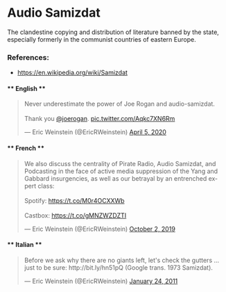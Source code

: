 # Audio Samizdat
The clandestine copying and distribution of literature banned by the state, especially formerly in the communist countries of eastern Europe.
   
### References:
* https://en.wikipedia.org/wiki/Samizdat

<!-- tabs:start -->

#### ** English **
<blockquote class="twitter-tweet"><p lang="en" dir="ltr">Never underestimate the power of Joe Rogan and audio-samizdat.<br><br>Thank you <a href="https://twitter.com/joerogan?ref_src=twsrc%5Etfw">@joerogan</a>. <a href="https://t.co/Aqkc7XN6Rm">pic.twitter.com/Aqkc7XN6Rm</a></p>&mdash; Eric Weinstein (@EricRWeinstein) <a href="https://twitter.com/EricRWeinstein/status/1246652218377302022?ref_src=twsrc%5Etfw">April 5, 2020</a></blockquote> <script async src="https://platform.twitter.com/widgets.js" charset="utf-8"></script>

#### ** French **

<blockquote class="twitter-tweet"><p lang="en" dir="ltr">We also discuss the centrality of Pirate Radio, Audio Samizdat, and Podcasting in the face of active media suppression of the Yang and Gabbard insurgencies, as well as our betrayal by an entrenched expert class:<br><br>Spotify: <a href="https://t.co/M0r4OCXXWb">https://t.co/M0r4OCXXWb</a><br><br>Castbox: <a href="https://t.co/gMNZWZDZTI">https://t.co/gMNZWZDZTI</a></p>&mdash; Eric Weinstein (@EricRWeinstein) <a href="https://twitter.com/EricRWeinstein/status/1179531933476249600?ref_src=twsrc%5Etfw">October 2, 2019</a></blockquote> <script async src="https://platform.twitter.com/widgets.js" charset="utf-8"></script>

#### ** Italian **

<blockquote class="twitter-tweet"><p lang="en" dir="ltr">Before we ask why there are no giants left, let&#39;s check the gutters ... just to be sure: http://bit.ly/hn51pQ (Google trans. 1973 Samizdat).</p>&mdash; Eric Weinstein (@EricRWeinstein) <a href="https://twitter.com/EricRWeinstein/status/29689057860653056?ref_src=twsrc%5Etfw">January 24, 2011</a></blockquote> <script async src="https://platform.twitter.com/widgets.js" charset="utf-8"></script>

<!-- tabs:end -->
